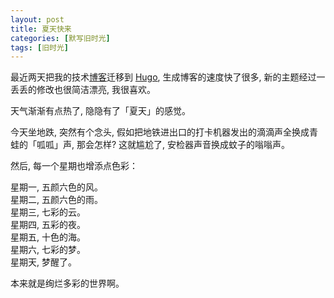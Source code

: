 ```yaml
---
layout: post
title: 夏天快来
categories: [默写旧时光]
tags: [旧时光]
---
```


最近两天把我的技术[博客](https://ohmysummer.github.io)迁移到 [Hugo](http://gohugo.io/), 生成博客的速度快了很多, 新的主题经过一丢丢的修改也很简洁漂亮, 我很喜欢。

天气渐渐有点热了, 隐隐有了「夏天」的感觉。  

今天坐地跌, 突然有个念头, 假如把地铁进出口的打卡机器发出的滴滴声全换成青蛙的「呱呱」声, 那会怎样? 这就尴尬了, 安检器声音换成蚊子的嗡嗡声。

然后, 每一个星期也增添点色彩：

星期一, 五颜六色的风。  
星期二, 五颜六色的雨。  
星期三, 七彩的云。  
星期四, 五彩的夜。  
星期五, 十色的海。  
星期六, 七彩的梦。  
星期天, 梦醒了。  

本来就是绚烂多彩的世界啊。
